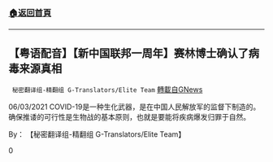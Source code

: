 ###  [:house:返回首頁](https://github.com/ourhimalayas/txt)
---

## 【粤语配音】【新中国联邦一周年】赛林博士确认了病毒来源真相
` 秘密翻译组-精翻组 G-Translators/Elite Team` [轉載自GNews](https://gnews.org/zh-hans/1302714/)

06/03/2021 COVID-19是一种生化武器，是在中国人民解放军的监督下制造的。确保推诿的可行性是生物战的基本原则，也就是要能将疾病爆发归罪于自然。

By： 【秘密翻译组-精翻组 G-Translators/Elite Team】

0
